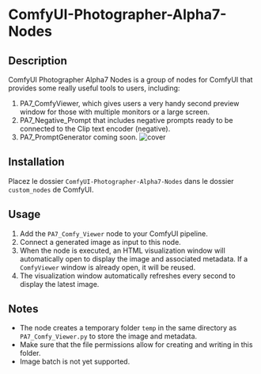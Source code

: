 # ComfyUI-Photographer-Alpha7-Nodes

## Description
ComfyUI Photographer Alpha7 Nodes is a group of nodes for ComfyUI that provides some really useful tools to users, including:
1. PA7_ComfyViewer, which gives users a very handy second preview window for those with multiple monitors or a large screen.
2. PA7_Negative_Prompt that includes negative prompts ready to be connected to the Clip text encoder (negative).
3. PA7_PromptGenerator coming soon.
![cover](https://github.com/Tcheko243/ComfyUI-Photographer-Alpha7-Nodes/assets/51052375/a4cbbdcd-726b-4a0e-82ca-a79a65a50993)

## Installation

 Placez le dossier `ComfyUI-Photographer-Alpha7-Nodes` dans le dossier `custom_nodes` de ComfyUI.

## Usage

1. Add the `PA7_Comfy_Viewer` node to your ComfyUI pipeline.
2. Connect a generated image as input to this node.
3. When the node is executed, an HTML visualization window will automatically open to display the image and associated metadata. If a `ComfyViewer` window is already open, it will be reused.
4. The visualization window automatically refreshes every second to display the latest image.

## Notes
- The node creates a temporary folder `temp` in the same directory as `PA7_Comfy_Viewer.py` to store the image and metadata.
- Make sure that the file permissions allow for creating and writing in this folder.
- Image batch is not yet supported.
